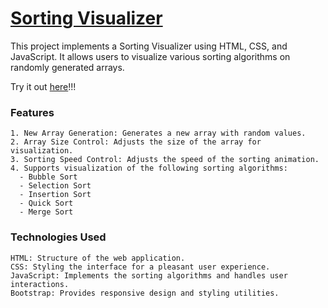 # [Sorting Visualizer](https://portfolio-sid.github.io/sorting-visualizer/)

This project implements a Sorting Visualizer using HTML, CSS, and JavaScript. It allows users to visualize various sorting algorithms on randomly generated arrays.

Try it out [here](https://portfolio-sid.github.io/sorting-visualizer/)!!!

### Features

    1. New Array Generation: Generates a new array with random values.
    2. Array Size Control: Adjusts the size of the array for visualization.
    3. Sorting Speed Control: Adjusts the speed of the sorting animation.
    4. Supports visualization of the following sorting algorithms:
      - Bubble Sort
      - Selection Sort
      - Insertion Sort
      - Quick Sort
      - Merge Sort

### Technologies Used

    HTML: Structure of the web application.
    CSS: Styling the interface for a pleasant user experience.
    JavaScript: Implements the sorting algorithms and handles user interactions.
    Bootstrap: Provides responsive design and styling utilities.

